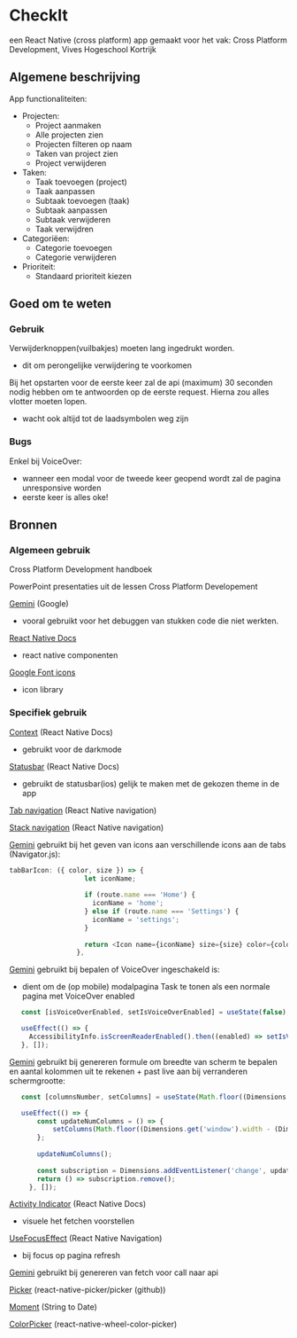 # CheckIt

een React Native (cross platform) app gemaakt voor het vak: Cross Platform Development,
Vives Hogeschool Kortrijk

## Algemene beschrijving

App functionaliteiten:

- Projecten:
  - Project aanmaken
  - Alle projecten zien
  - Projecten filteren op naam
  - Taken van project zien
  - Project verwijderen
- Taken:
  - Taak toevoegen (project)
  - Taak aanpassen
  - Subtaak toevoegen (taak)
  - Subtaak aanpassen
  - Subtaak verwijderen
  - Taak verwijdren
- Categoriëen:
  - Categorie toevoegen
  - Categorie verwijderen
- Prioriteit:
  - Standaard prioriteit kiezen

## Goed om te weten

### Gebruik

Verwijderknoppen(vuilbakjes) moeten lang ingedrukt worden.
- dit om perongelijke verwijdering te voorkomen

Bij het opstarten voor de eerste keer zal de api (maximum) 30 seconden nodig hebben om te antwoorden op de eerste request. Hierna zou alles vlotter moeten lopen.
- wacht ook altijd tot de laadsymbolen weg zijn

### Bugs

Enkel bij VoiceOver:
- wanneer een modal voor de tweede keer geopend wordt zal de pagina unresponsive worden
- eerste keer is alles oke!

## Bronnen

### Algemeen gebruik

Cross Platform Development handboek

PowerPoint presentaties uit de lessen Cross Platform Developement

 [Gemini](https://gemini.google.com/app) (Google)
- vooral gebruikt voor het debuggen van stukken code die niet werkten.

[React Native Docs](https://reactnative.dev/)
- react native componenten

[Google Font icons](https://fonts.google.com/icons)
- icon library

### Specifiek gebruik

[Context](https://react.dev/reference/react/createContext) (React Native Docs)
- gebruikt voor de darkmode

[Statusbar](https://reactnative.dev/docs/statusbar) (React Native Docs)
- gebruikt de statusbar(ios) gelijk te maken met de gekozen theme in de app

[Tab navigation](https://reactnavigation.org/docs/bottom-tab-navigator/) (React Native navigation)

[Stack navigation](https://reactnavigation.org/docs/stack-navigator/) (React Native navigation)

 [Gemini](https://gemini.google.com/app) gebruikt bij het geven van icons aan verschillende icons aan de tabs (Navigator.js):
 ```javascript
tabBarIcon: ({ color, size }) => {
                    let iconName;
        
                    if (route.name === 'Home') {
                      iconName = 'home';
                    } else if (route.name === 'Settings') {
                      iconName = 'settings';
                    }
        
                    return <Icon name={iconName} size={size} color={color} />;
                  },
 ```

 [Gemini](https://gemini.google.com/app) gebruikt bij bepalen of VoiceOver ingeschakeld is:
 - dient om de (op mobile) modalpagina Task te tonen als een normale pagina met VoiceOver enabled
 ```javascript
    const [isVoiceOverEnabled, setIsVoiceOverEnabled] = useState(false);

    useEffect(() => {
      AccessibilityInfo.isScreenReaderEnabled().then((enabled) => setIsVoiceOverEnabled(enabled))
    }, []);
 ```
 [Gemini](https://gemini.google.com/app) gebruikt bij genereren formule om breedte van scherm te bepalen en aantal kolommen uit te rekenen + past live aan bij verranderen schermgrootte:
 ```javascript
    const [columnsNumber, setColumns] = useState(Math.floor((Dimensions.get('window').width - (Dimensions.get('window').width/300)*30)/300))

    useEffect(() => {
        const updateNumColumns = () => {
            setColumns(Math.floor((Dimensions.get('window').width - (Dimensions.get('window').width/300)*30)/300));
        };
    
        updateNumColumns();
    
        const subscription = Dimensions.addEventListener('change', updateNumColumns);
        return () => subscription.remove();
      }, []);
```
[Activity Indicator](https://reactnative.dev/docs/activityindicator) (React Native Docs)
- visuele het fetchen voorstellen

[UseFocusEffect](https://reactnavigation.org/docs/use-focus-effect/) (React Native Navigation)
- bij focus op pagina refresh

[Gemini](https://gemini.google.com/app) gebruikt bij genereren van fetch voor call naar api

[Picker](https://github.com/react-native-picker/picker) (react-native-picker/picker (github))

[Moment](https://momentjs.com/) (String to Date)

[ColorPicker](https://www.npmjs.com/package/react-native-wheel-color-picker) (react-native-wheel-color-picker)
